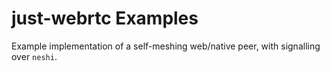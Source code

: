 # just-webrtc Examples

Example implementation of a self-meshing web/native peer, with signalling over `neshi`.